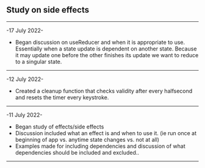 ## Study on side effects

---

-17 July 2022-

- Began discussion on useReducer and when it is appropriate to use. Essentially when a state update is dependent on another state. Because it may update one before the other finishes its update we want to reduce to a singular state.

---

-12 July 2022-

- Created a cleanup function that checks validity after every halfsecond and resets the timer every keystroke.

---

-11 July 2022-

- Began study of effects/side effects
- Discussion included what an effect is and when to use it. (ie run once at beginning of app vs. anytime state changes vs. not at all)
- Examples made for including dependencies and discussion of what dependencies should be included and excluded..

---
